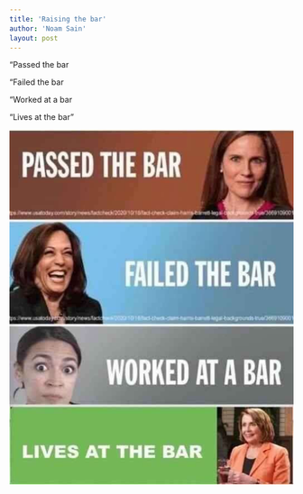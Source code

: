 ```yaml
---
title: 'Raising the bar'
author: 'Noam Sain'
layout: post
---
```


“Passed the bar

“Failed the bar

“Worked at a bar

“Lives at the bar”

![Raising the bar](/assets/2021/2021-03-raising-the-bar.jpg "Raising the bar")
